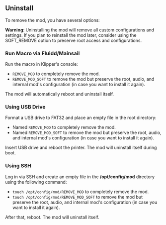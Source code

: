 ## Uninstall

To remove the mod, you have several options:

**Warning**: Uninstalling the mod will remove all custom configurations and settings. If you plan to reinstall the mod later, consider using the SOFT_REMOVE option to preserve root access and configurations.

### Run Macro via Fluidd/Mainsail

Run the macro in Klipper's console:  
- `REMOVE_MOD` to completely remove the mod.  
- `REMOVE_MOD_SOFT` to remove the mod but preserve the root, audio, and internal mod's configuration (in case you want to install it again).  

The mod will automatically reboot and uninstall itself.

### Using USB Drive

Format a USB drive to FAT32 and place an empty file in the root directory:  
- Named `REMOVE_MOD` to completely remove the mod.  
- Named `REMOVE_MOD_SOFT` to remove the mod but preserve the root, audio, and internal mod's configuration (in case you want to install it again).  

Insert USB drive and reboot the printer. The mod will uninstall itself during boot.

### Using SSH

Log in via SSH and create an empty file in the **/opt/config/mod** directory using the following command:  
- `touch /opt/config/mod/REMOVE_MOD` to completely remove the mod.  
- `touch /opt/config/mod/REMOVE_MOD_SOFT` to remove the mod but preserve the root, audio, and internal mod's configuration (in case you want to install it again).  
 
After that, reboot. The mod will uninstall itself.
